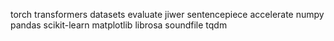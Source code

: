 torch
transformers
datasets
evaluate
jiwer
sentencepiece
accelerate
numpy
pandas
scikit-learn
matplotlib
librosa
soundfile
tqdm